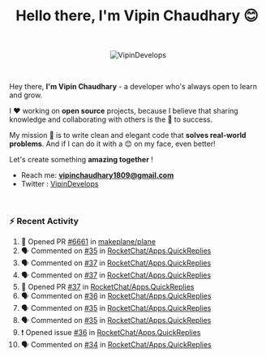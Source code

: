 <!--### Hi 👋 Vipin Chaudhary here!-->
<h1 align="center">Hello there, I'm Vipin Chaudhary 😊</h1>
	
<br />
<div align="center">
<p>&nbsp;<img align="center" src="https://github-readme-stats.vercel.app/api/?username=VipinDevelops&show_icons=true&title_color=C9D1D9&icon_color=58A6FF&border_color=30363D&text_color=C9D1D9&bg_color=0d1117" alt="VipinDevelops" /></p>
</div>


<br />

Hey there, **I'm Vipin Chaudhary** - a  developer who's always open to learn and grow. 


I ❤️ working on **open source** projects, because I believe that sharing knowledge and collaborating with others is the 🔑 to success.

My mission 🚀 is to write clean and elegant code that **solves real-world problems**. And if I can do it with a 😊 on my face, even better!

 Let's create something **amazing together** ! 
 
 - Reach me: **vipinchaudhary1809@gmail.com**
 - Twitter : [VipinDevelops](https://twitter.com/VipinDevelops)
<br />


### :zap: Recent Activity

<!--START_SECTION:activity-->
1. 💪 Opened PR [#6661](https://github.com/makeplane/plane/pull/6661) in [makeplane/plane](https://github.com/makeplane/plane)
2. 🗣 Commented on [#35](https://github.com/RocketChat/Apps.QuickReplies/pull/35#issuecomment-2676763050) in [RocketChat/Apps.QuickReplies](https://github.com/RocketChat/Apps.QuickReplies)
3. 🗣 Commented on [#37](https://github.com/RocketChat/Apps.QuickReplies/pull/37#issuecomment-2676723746) in [RocketChat/Apps.QuickReplies](https://github.com/RocketChat/Apps.QuickReplies)
4. 🗣 Commented on [#37](https://github.com/RocketChat/Apps.QuickReplies/pull/37#issuecomment-2676722362) in [RocketChat/Apps.QuickReplies](https://github.com/RocketChat/Apps.QuickReplies)
5. 💪 Opened PR [#37](https://github.com/RocketChat/Apps.QuickReplies/pull/37) in [RocketChat/Apps.QuickReplies](https://github.com/RocketChat/Apps.QuickReplies)
6. 🗣 Commented on [#36](https://github.com/RocketChat/Apps.QuickReplies/issues/36#issuecomment-2676705040) in [RocketChat/Apps.QuickReplies](https://github.com/RocketChat/Apps.QuickReplies)
7. 🗣 Commented on [#35](https://github.com/RocketChat/Apps.QuickReplies/pull/35#issuecomment-2676703790) in [RocketChat/Apps.QuickReplies](https://github.com/RocketChat/Apps.QuickReplies)
8. 🗣 Commented on [#35](https://github.com/RocketChat/Apps.QuickReplies/pull/35#issuecomment-2676691296) in [RocketChat/Apps.QuickReplies](https://github.com/RocketChat/Apps.QuickReplies)
9. ❗ Opened issue [#36](https://github.com/RocketChat/Apps.QuickReplies/issues/36) in [RocketChat/Apps.QuickReplies](https://github.com/RocketChat/Apps.QuickReplies)
10. 🗣 Commented on [#34](https://github.com/RocketChat/Apps.QuickReplies/issues/34#issuecomment-2676690100) in [RocketChat/Apps.QuickReplies](https://github.com/RocketChat/Apps.QuickReplies)
<!--END_SECTION:activity-->

  
